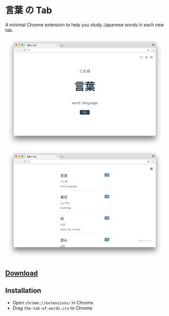 # 言葉 の Tab

A minimal Chrome extension to help you study Japanese words in each new tab.

![](./docs/screenshot-card.png)
![](./docs/screenshot-book.png)

## [Download](https://github.com/keiww/the-tab-of-words/releases/download/1.0.0/the-tab-of-words.crx)

## Installation

- Open `chrome://extensions/` in Chrome
- Drag `the-tab-of-words.crx` to Chrome
